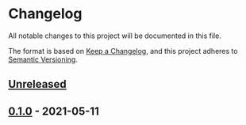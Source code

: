# Changelog

All notable changes to this project will be documented in this file.

The format is based on [Keep a Changelog](https://keepachangelog.com/en/1.0.0/),
and this project adheres to [Semantic Versioning](https://semver.org/spec/v2.0.0.html).

## [Unreleased]

## [0.1.0] - 2021-05-11

[Unreleased]: https://github.com/giantswarm/argoapp/compare/v0.1.0...HEAD
[0.1.0]: https://github.com/giantswarm/argoapp/releases/tag/v0.1.0
